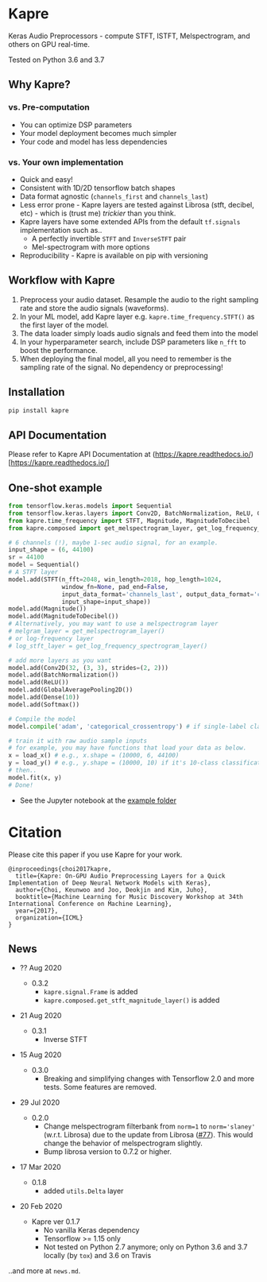 # Kapre
Keras Audio Preprocessors - compute STFT, ISTFT, Melspectrogram, and others on GPU real-time.
  
Tested on Python 3.6 and 3.7

## Why Kapre?

### vs. Pre-computation

* You can optimize DSP parameters
* Your model deployment becomes much simpler
* Your code and model has less dependencies

### vs. Your own implementation

* Quick and easy!
* Consistent with 1D/2D tensorflow batch shapes
* Data format agnostic (`channels_first` and `channels_last`)
* Less error prone - Kapre layers are tested against Librosa (stft, decibel, etc) - which is (trust me) *trickier* than you think.
* Kapre layers have some extended APIs from the default `tf.signals` implementation such as..
  - A perfectly invertible `STFT` and `InverseSTFT` pair
  - Mel-spectrogram with more options
* Reproducibility - Kapre is available on pip with versioning   

## Workflow with Kapre

1. Preprocess your audio dataset. Resample the audio to the right sampling rate and store the audio signals (waveforms).
2. In your ML model, add Kapre layer e.g. `kapre.time_frequency.STFT()` as the first layer of the model.
3. The data loader simply loads audio signals and feed them into the model
4. In your hyperparameter search, include DSP parameters like `n_fft` to boost the performance.
5. When deploying the final model, all you need to remember is the sampling rate of the signal. No dependency or preprocessing!

## Installation
 
```sh
pip install kapre
```

## API Documentation

Please refer to Kapre API Documentation at (https://kapre.readthedocs.io/)[https://kapre.readthedocs.io/]

## One-shot example

```python
from tensorflow.keras.models import Sequential
from tensorflow.keras.layers import Conv2D, BatchNormalization, ReLU, GlobalAveragePooling2D, Dense, Softmax
from kapre.time_frequency import STFT, Magnitude, MagnitudeToDecibel
from kapre.composed import get_melspectrogram_layer, get_log_frequency_spectrogram_layer

# 6 channels (!), maybe 1-sec audio signal, for an example.
input_shape = (6, 44100)
sr = 44100
model = Sequential()
# A STFT layer
model.add(STFT(n_fft=2048, win_length=2018, hop_length=1024,
               window_fn=None, pad_end=False,
               input_data_format='channels_last', output_data_format='channels_last',
               input_shape=input_shape))
model.add(Magnitude())
model.add(MagnitudeToDecibel())
# Alternatively, you may want to use a melspectrogram layer
# melgram_layer = get_melspectrogram_layer()
# or log-frequency layer
# log_stft_layer = get_log_frequency_spectrogram_layer() 

# add more layers as you want
model.add(Conv2D(32, (3, 3), strides=(2, 2)))
model.add(BatchNormalization())
model.add(ReLU())
model.add(GlobalAveragePooling2D())
model.add(Dense(10))
model.add(Softmax())

# Compile the model
model.compile('adam', 'categorical_crossentropy') # if single-label classification

# train it with raw audio sample inputs
# for example, you may have functions that load your data as below.
x = load_x() # e.g., x.shape = (10000, 6, 44100)
y = load_y() # e.g., y.shape = (10000, 10) if it's 10-class classification
# then..
model.fit(x, y)
# Done!
```

* See the Jupyter notebook at the [example folder](https://github.com/keunwoochoi/kapre/tree/master/examples)

# Citation

Please cite this paper if you use Kapre for your work.

```
@inproceedings{choi2017kapre,
  title={Kapre: On-GPU Audio Preprocessing Layers for a Quick Implementation of Deep Neural Network Models with Keras},
  author={Choi, Keunwoo and Joo, Deokjin and Kim, Juho},
  booktitle={Machine Learning for Music Discovery Workshop at 34th International Conference on Machine Learning},
  year={2017},
  organization={ICML}
}
```

## News
* ?? Aug 2020
  - 0.3.2
    - `kapre.signal.Frame` is added
    - `kapre.composed.get_stft_magnitude_layer()` is added 
* 21 Aug 2020
  - 0.3.1
    - Inverse STFT
* 15 Aug 2020
  - 0.3.0
    - Breaking and simplifying changes with Tensorflow 2.0 and more tests. Some features are removed.

* 29 Jul 2020
  - 0.2.0
    - Change melspectrogram filterbank from `norm=1` to `norm='slaney'` (w.r.t. Librosa) due to the update from Librosa ([#77](https://github.com/keunwoochoi/kapre/issues/77)). 
    This would change the behavior of melspectrogram slightly.
    - Bump librosa version to 0.7.2 or higher.
* 17 Mar 2020
  - 0.1.8
    - added `utils.Delta` layer
* 20 Feb 2020
  - Kapre ver 0.1.7
    - No vanilla Keras dependency
    - Tensorflow >= 1.15 only
    - Not tested on Python 2.7 anymore; only on Python 3.6 and 3.7 locally (by `tox`) and 3.6 on Travis 

..and more at `news.md`. 
